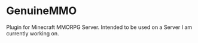 GenuineMMO
==========

Plugin for Minecraft MMORPG Server.
Intended to be used on a Server I am currently working on.
